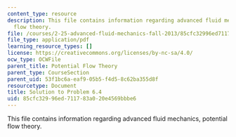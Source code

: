 ```yaml
---
content_type: resource
description: This file contains information regarding advanced fluid mechanics, potential
  flow theory.
file: /courses/2-25-advanced-fluid-mechanics-fall-2013/85cfc32996ed711783a020e4569bbbe6_MIT2_25F13_Solution6.4.pdf
file_type: application/pdf
learning_resource_types: []
license: https://creativecommons.org/licenses/by-nc-sa/4.0/
ocw_type: OCWFile
parent_title: Potential Flow Theory
parent_type: CourseSection
parent_uid: 53f1bc6a-eaf9-05b5-f4d5-8c62ba355d8f
resourcetype: Document
title: Solution to Problem 6.4
uid: 85cfc329-96ed-7117-83a0-20e4569bbbe6
---
```

This file contains information regarding advanced fluid mechanics, potential flow theory.